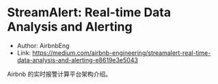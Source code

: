 # StreamAlert: Real-time Data Analysis and Alerting

* Author: AirbnbEng
* Link: https://medium.com/airbnb-engineering/streamalert-real-time-data-analysis-and-alerting-e8619e3e5043

Airbnb 的实时报警计算平台架构介绍。
